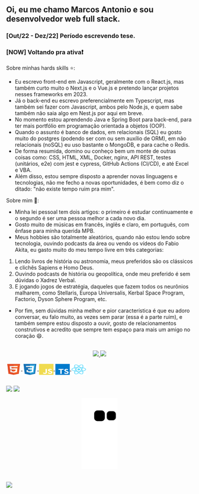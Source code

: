 ## Oi, eu me chamo Marcos Antonio e sou desenvolvedor web full stack.

### [Out/22 - Dez/22] Período escrevendo tese.
### [NOW] Voltando pra ativa:exclamation:

Sobre minhas hards skills :star::
- Eu escrevo front-end em Javascript, geralmente com o React.js, mas também curto muito o Next.js e o Vue.js e pretendo lançar projetos nesses frameworks em 2023. 
- Já o back-end eu escrevo preferencialmente em Typescript, mas também sei fazer com Javascript, ambos pelo Node.js, e quem sabe também não saia algo em Nest.js por aqui em breve. 
- No momento estou aprendendo Java e Spring Boot para back-end, para ter mais portfólio em programação orientada a objetos (OOP).
- Quando o assunto é banco de dados, em relacionais (SQL) eu gosto muito do postgres (podendo ser com ou sem auxílio de ORM), em não relacionais (noSQL) eu uso bastante o MongoDB, e para cache o Redis.
- De forma resumida, domino ou conheço bem um monte de outras coisas como: CSS, HTML, XML, Docker, nginx, API REST, testes (unitários, e2e) com jest e cypress, GitHub Actions (CI/CD), e até Excel e VBA.
- Além disso, estou sempre disposto a aprender novas linguagens e tecnologias, não me fecho a novas oportunidades, é bem como diz o ditado: "não existe tempo ruim pra mim".

Sobre mim :panda_face::
- Minha lei pessoal tem dois artigos: o primeiro é estudar continuamente e o segundo é ser uma pessoa melhor a cada novo dia. 
- Gosto muito de músicas em francês, inglês e claro, em português, com ênfase para minha querida MPB.
- Meus hobbies são totalmente aleatórios, quando não estou lendo sobre tecnologia, ouvindo podcasts da área ou vendo os vídeos do Fabio Akita, eu gasto muito do meu tempo livre em três categorias:
1. Lendo livros de história ou astronomia, meus preferidos são os clássicos e clichês Sapiens e Homo Deus.
2. Ouvindo podcasts de história ou geopolítica, onde meu preferido é sem dúvidas o Xadrez Verbal.
3. E jogando jogos de estratégia, daqueles que fazem todos os neurônios malharem, como Stellaris, Europa Universalis, Kerbal Space Program, Factorio, Dyson Sphere Program, etc.
- Por fim, sem dúvidas minha melhor e pior característica é que eu adoro conversar, eu falo muito, as vezes sem parar (essa é a parte ruim), e também sempre estou disposto a ouvir, gosto de relacionamentos construtivos e acredito que sempre tem espaço para mais um amigo no coração :smile:.

<br>
<div align="center">
  <a href="https://github.com/marcos-asdes">
  <img height="160em" src="https://github-readme-stats.vercel.app/api?username=marcos-asdes&hide=none&show_icons=true&theme=tokyonight&include_all_commits=true&count_private=true"/>
  <img height="160em" src="https://github-readme-stats.vercel.app/api/top-langs/?username=marcos-asdes&layout=compact&langs_count=7&theme=tokyonight"/>
</div>
<div style="display: inline_block"><br>
  <img align="center" alt="Marcos-HTML" height="30" width="40" src="https://raw.githubusercontent.com/devicons/devicon/master/icons/html5/html5-original.svg">
  <img align="center" alt="Marcos-CSS" height="30" width="40" src="https://raw.githubusercontent.com/devicons/devicon/master/icons/css3/css3-original.svg">
  <img align="center" alt="Marcos-Js" height="30" width="40" src="https://raw.githubusercontent.com/devicons/devicon/master/icons/javascript/javascript-plain.svg">
  <img align="center" alt="Marcos-Ts" height="30" width="40" src="https://raw.githubusercontent.com/devicons/devicon/master/icons/typescript/typescript-plain.svg">
  <img align="center" alt="Marcos-React" height="30" width="40" src="https://raw.githubusercontent.com/devicons/devicon/master/icons/react/react-original.svg">
  <!--FUTURE--><!--<img align="center" alt="Marcos-Python" height="30" width="40" src="https://raw.githubusercontent.com/devicons/devicon/master/icons/python/python-original.svg">-->
</div>
  
##
<a href = "mailto:marco.engc@poli.ufrj.br"><img src="https://img.shields.io/badge/Gmail-D14836?style=for-the-badge&logo=gmail&logoColor=white" target="_blank"></a>
<a href="https://www.linkedin.com/in/marcos-asdes/" target="_blank"><img src="https://img.shields.io/badge/-LinkedIn-%230077B5?style=for-the-badge&logo=linkedin&logoColor=white" target="_blank"></a>
  
<div align="center">
  <img src="https://github.com/marcos-asdes/marcos-asdes/blob/output/github-contribution-grid-snake.svg">
</div>
  
<br>
  
![](https://komarev.com/ghpvc/?username=marcos-asdes)
